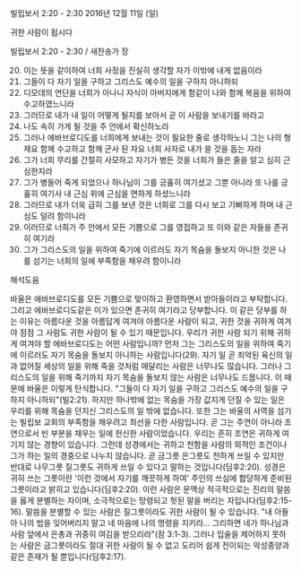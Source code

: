 빌립보서 2:20 - 2:30 
2016년 12월 11일 (일)

귀한 사람이 됩시다



빌립보서 2:20 - 2:30 / 새찬송가  장


20. 이는 뜻을 같이하여 너희 사정을 진실히 생각할 자가 이밖에 내게 없음이라 
21. 그들이 다 자기 일을 구하고 그리스도 예수의 일을 구하지 아니하되 
22. 디모데의 연단을 너희가 아나니 자식이 아버지에게 함같이 나와 함께 복음을 위하여 수고하였느니라 
23. 그러므로 내가 내 일이 어떻게 될지를 보아서 곧 이 사람을 보내기를 바라고 
24. 나도 속히 가게 될 것을 주 안에서 확신하노라 
25. 그러나 에바브로디도를 너희에게 보내는 것이 필요한 줄로 생각하노니 그는 나의 형제요 함께 수고하고 함께 군사 된 자요 너희 사자로 내가 쓸 것을 돕는 자라 
26. 그가 너희 무리를 간절히 사모하고 자기가 병든 것을 너희가 들은 줄을 알고 심히 근심한지라 
27. 그가 병들어 죽게 되었으나 하나님이 그를 긍휼히 여기셨고 그뿐 아니라 또 나를 긍휼히 여기사 내 근심 위에 근심을 면하게 하셨느니라 
28. 그러므로 내가 더욱 급히 그를 보낸 것은 너희로 그를 다시 보고 기뻐하게 하며 내 근심도 덜려 함이니라 
29. 이러므로 너희가 주 안에서 모든 기쁨으로 그를 영접하고 또 이와 같은 자들을 존귀히 여기라 
30. 그가 그리스도의 일을 위하여 죽기에 이르러도 자기 목숨을 돌보지 아니한 것은 나를 섬기는 너희의 일에 부족함을 채우려 함이니라

해석도움





바울은 에바브로디도를 모든 기쁨으로 맞이하고 환영하면서 받아들이라고 부탁합니다.
그리고 에바브로디도같은 이가 있으면 존귀히 여기라고 당부합니다.
이 같은 당부를 하는 이유는 아름다운 것을 아름답게 여겨야 아름다운 사람이 되고, 귀한 것을 귀하게 여겨야 점점 그 사람도 귀한 사람이 될 수 있기 때문입니다.
우리가 귀한 사람 되기 위해 귀하게 여겨야 할 에바브로디도는 어떤 사람입니까?
먼저 그는 그리스도의 일을 위하여 죽기에 이르러도 자기 목숨을 돌보지 아니하는 사람입니다(29). 자기 일 곧 죄악된 육신의 일과 없어질 세상의 일을 위해 죽을 것처럼 매달리는 사람은 너무나도 많습니다. 그러나 그리스도의 일을 위해 죽기까지 자기 목숨을 돌보지 않는 사람은 너무나도 드뭅니다.
이 때문에 바울은 이렇게 탄식합니다. "그들이 다 자기 일을 구하고 그리스도 예수의 일을 구하지 아니하되"(빌2:21).
하지만 하나밖에 없는 목숨을 가장 값지게 던질 수 있는 일은 우리를 위해 목숨을 던지신 그리스도의 일 밖에 없습니다.
또한 그는 바울의 사역을 섬기는 빌립보 교회의 부족함을 채우려고 최선을 다한 사람입니다.
곧 그는 주연이 아니라 조연으로서 빈 부분을 채우는 일에 헌신한 사람이었습니다.
우리는 흔히 조연은 귀하게 여기지 않는 경향이 있습니다. 그런데 성경에서는 귀하고 천함을 사람의 외적인 조건이나 그가 하는 일의 경중으로 나누지 않습니다. 곧 금그릇 은그릇도 천하게 쓰일 수 있지만 반대로 나무그릇 질그릇도 귀하게 쓰일 수 있다고 말하는 것입니다(딤후2:20).
성경은 귀히 쓰는 그릇이란 '이런 것에서 자기를 깨끗하게 하여' 주인의 쓰심에 합당하게 준비된 그릇이라고 밝히고 있습니다(딤후2:20). 이런 사람은 문맥상 적극적으로는 진리의 말씀을 옳게 분별하는 자이며, 소극적으로는 망령되고 헛된 말을 버리는 자입니다(딤후2:15-16).
말씀을 분별할 수 있는 사람은 질그릇이라도 귀한 사람이 될 수 있습니다. "내 아들아 나의 법을 잊어버리지 말고 네 마음에 나의 명령을 지키라... 그리하면 네가 하나님과 사람 앞에서 은총과 귀중히 여김을 받으리라"(잠 3:1-3).
그러나 입술을 제어하지 못하는 사람은 금그릇이라도 절대 귀한 사람이 될 수 없고 도리어 쉽게 전이되는 악성종양과 같은 존재가 될 뿐입니다(딤후2:17).